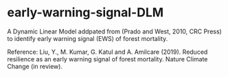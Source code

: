 # early-warning-signal-DLM

A Dynamic Linear Model addpated from (Prado and West, 2010, CRC Press) to identify early warning signal (EWS) of forest mortality. 

Reference:
Liu, Y., M. Kumar, G. Katul and A. Amilcare (2019). Reduced resilience as an early warning signal of forest mortality. Nature Climate Change (in review).
